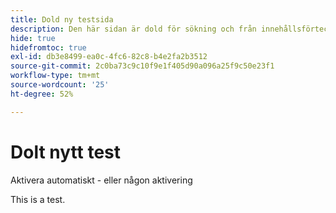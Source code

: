 ```yaml
---
title: Dold ny testsida
description: Den här sidan är dold för sökning och från innehållsförteckningen
hide: true
hidefromtoc: true
exl-id: db3e8499-ea0c-4fc6-82c8-b4e2fa2b3512
source-git-commit: 2c0ba73c9c10f9e1f405d90a096a25f9c50e23f1
workflow-type: tm+mt
source-wordcount: '25'
ht-degree: 52%

---
```


# Dolt nytt test

Aktivera automatiskt - eller någon aktivering

This is a test.
